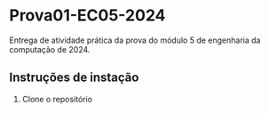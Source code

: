 # Prova01-EC05-2024
Entrega de atividade prática da prova do módulo 5 de engenharia da computação de 2024.

## Instruções de instação

1. Clone o repositório 